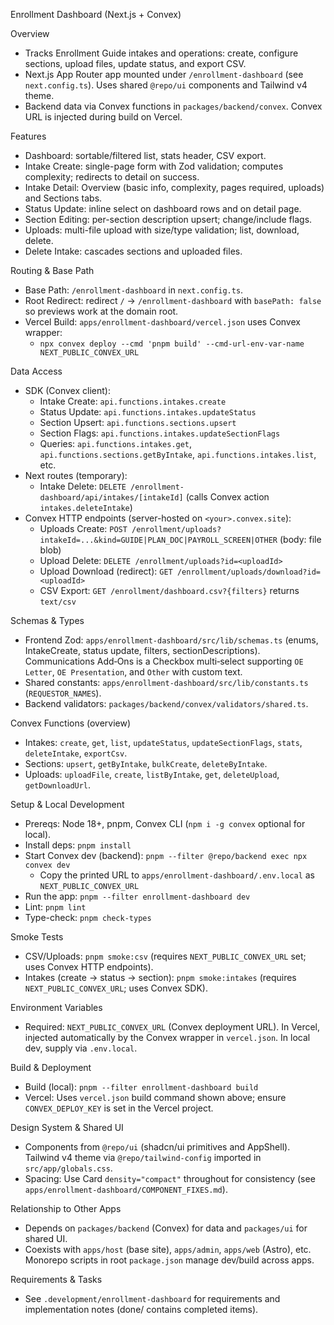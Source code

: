 Enrollment Dashboard (Next.js + Convex)

Overview
- Tracks Enrollment Guide intakes and operations: create, configure sections, upload files, update status, and export CSV.
- Next.js App Router app mounted under `/enrollment-dashboard` (see `next.config.ts`). Uses shared `@repo/ui` components and Tailwind v4 theme.
- Backend data via Convex functions in `packages/backend/convex`. Convex URL is injected during build on Vercel.

Features
- Dashboard: sortable/filtered list, stats header, CSV export.
- Intake Create: single-page form with Zod validation; computes complexity; redirects to detail on success.
- Intake Detail: Overview (basic info, complexity, pages required, uploads) and Sections tabs.
- Status Update: inline select on dashboard rows and on detail page.
- Section Editing: per-section description upsert; change/include flags.
- Uploads: multi-file upload with size/type validation; list, download, delete.
- Delete Intake: cascades sections and uploaded files.

Routing & Base Path
- Base Path: `/enrollment-dashboard` in `next.config.ts`.
- Root Redirect: redirect `/` → `/enrollment-dashboard` with `basePath: false` so previews work at the domain root.
- Vercel Build: `apps/enrollment-dashboard/vercel.json` uses Convex wrapper:
  - `npx convex deploy --cmd 'pnpm build' --cmd-url-env-var-name NEXT_PUBLIC_CONVEX_URL`

Data Access
- SDK (Convex client):
  - Intake Create: `api.functions.intakes.create`
  - Status Update: `api.functions.intakes.updateStatus`
  - Section Upsert: `api.functions.sections.upsert`
  - Section Flags: `api.functions.intakes.updateSectionFlags`
  - Queries: `api.functions.intakes.get`, `api.functions.sections.getByIntake`, `api.functions.intakes.list`, etc.
- Next routes (temporary):
  - Intake Delete: `DELETE /enrollment-dashboard/api/intakes/[intakeId]` (calls Convex action `intakes.deleteIntake`)
- Convex HTTP endpoints (server-hosted on `<your>.convex.site`):
  - Uploads Create: `POST /enrollment/uploads?intakeId=...&kind=GUIDE|PLAN_DOC|PAYROLL_SCREEN|OTHER` (body: file blob)
  - Upload Delete: `DELETE /enrollment/uploads?id=<uploadId>`
  - Upload Download (redirect): `GET /enrollment/uploads/download?id=<uploadId>`
  - CSV Export: `GET /enrollment/dashboard.csv?{filters}` returns `text/csv`

Schemas & Types
- Frontend Zod: `apps/enrollment-dashboard/src/lib/schemas.ts` (enums, IntakeCreate, status update, filters, sectionDescriptions). Communications Add‑Ons is a Checkbox multi‑select supporting `OE Letter`, `OE Presentation`, and `Other` with custom text.
- Shared constants: `apps/enrollment-dashboard/src/lib/constants.ts` (`REQUESTOR_NAMES`).
- Backend validators: `packages/backend/convex/validators/shared.ts`.

Convex Functions (overview)
- Intakes: `create`, `get`, `list`, `updateStatus`, `updateSectionFlags`, `stats`, `deleteIntake`, `exportCsv`.
- Sections: `upsert`, `getByIntake`, `bulkCreate`, `deleteByIntake`.
- Uploads: `uploadFile`, `create`, `listByIntake`, `get`, `deleteUpload`, `getDownloadUrl`.

Setup & Local Development
- Prereqs: Node 18+, pnpm, Convex CLI (`npm i -g convex` optional for local).
- Install deps: `pnpm install`
- Start Convex dev (backend): `pnpm --filter @repo/backend exec npx convex dev`
  - Copy the printed URL to `apps/enrollment-dashboard/.env.local` as `NEXT_PUBLIC_CONVEX_URL`
- Run the app: `pnpm --filter enrollment-dashboard dev`
- Lint: `pnpm lint`
- Type-check: `pnpm check-types`

Smoke Tests
- CSV/Uploads: `pnpm smoke:csv` (requires `NEXT_PUBLIC_CONVEX_URL` set; uses Convex HTTP endpoints).
- Intakes (create → status → section): `pnpm smoke:intakes` (requires `NEXT_PUBLIC_CONVEX_URL`; uses Convex SDK).

Environment Variables
- Required: `NEXT_PUBLIC_CONVEX_URL` (Convex deployment URL). In Vercel, injected automatically by the Convex wrapper in `vercel.json`. In local dev, supply via `.env.local`.

Build & Deployment
- Build (local): `pnpm --filter enrollment-dashboard build`
- Vercel: Uses `vercel.json` build command shown above; ensure `CONVEX_DEPLOY_KEY` is set in the Vercel project.

Design System & Shared UI
- Components from `@repo/ui` (shadcn/ui primitives and AppShell). Tailwind v4 theme via `@repo/tailwind-config` imported in `src/app/globals.css`.
- Spacing: Use Card `density="compact"` throughout for consistency (see `apps/enrollment-dashboard/COMPONENT_FIXES.md`).

Relationship to Other Apps
- Depends on `packages/backend` (Convex) for data and `packages/ui` for shared UI.
- Coexists with `apps/host` (base site), `apps/admin`, `apps/web` (Astro), etc. Monorepo scripts in root `package.json` manage dev/build across apps.

Requirements & Tasks
- See `.development/enrollment-dashboard` for requirements and implementation notes (done/ contains completed items).

